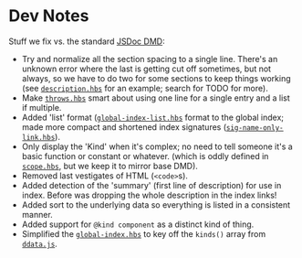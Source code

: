# Dev Notes

Stuff we fix vs. the standard [JSDoc DMD](https://github.com/jsdoc2md/dmd):
- Try and normalize all the section spacing to a single line. There's an unknown error where the last is getting cut off sometimes, but not always, so we have to do two for some sections to keep things working (see [`description.hbs`](./partial/all-docs/docs/body/description.hbs) for an example; search for TODO for more).
- Make [`throws.hbs`](./partial/all-docs/docs/body/throws.hbs) smart about using one line for a single entry and a list if multiple.
- Added 'list' format ([`global-index-list.hbs`](./partial/main-index/global-index/global-index-list.hbs) format to the global index; made more compact and shortened index signatures ([`sig-name-only-link.hbs`](./partial/shared/signature/sig-name-only-link.hbs)).
- Only display the 'Kind' when it's complex; no need to tell someone it's a basic function or constant or whatever. (which is oddly defined in [`scope.hbs`](./partial/all-docs/docs/body/scope.hbs), but we keep it to mirror base DMD).
- Removed last vestigates of HTML (`<code>`s).
- Added detection of the 'summary' (first line of description) for use in index. Before was dropping the whole description in the index links!
- Added sort to the underlying data so everything is listed in a consistent manner.
- Added support for `@kind component` as a distinct kind of thing.
- Simplified the [`global-index.hbs`](./partial/main-index/global-index/global-index.hbs) to key off the `kinds()` array from [`ddata.js`](./helpers/ddata.js).